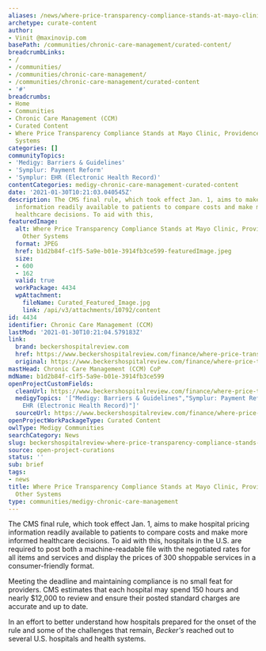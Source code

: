 ```yaml
---
aliases: /news/where-price-transparency-compliance-stands-at-mayo-clinic-providence-and-6-other-systems
archetype: curate-content
author:
- Vinit @maxinovip.com
basePath: /communities/chronic-care-management/curated-content/
breadcrumbLinks:
- /
- /communities/
- /communities/chronic-care-management/
- /communities/chronic-care-management/curated-content
- '#'
breadcrumbs:
- Home
- Communities
- Chronic Care Management (CCM)
- Curated Content
- Where Price Transparency Compliance Stands at Mayo Clinic, Providence and 6 Other
  Systems
categories: []
communityTopics:
- 'Medigy: Barriers & Guidelines'
- 'Symplur: Payment Reform'
- 'Symplur: EHR (Electronic Health Record)'
contentCategories: medigy-chronic-care-management-curated-content
date: '2021-01-30T10:21:03.040545Z'
description: The CMS final rule, which took effect Jan. 1, aims to make hospital pricing
  information readily available to patients to compare costs and make more informed
  healthcare decisions. To aid with this,
featuredImage:
  alt: Where Price Transparency Compliance Stands at Mayo Clinic, Providence and 6
    Other Systems
  format: JPEG
  href: b1d2b84f-c1f5-5a9e-b01e-3914fb3ce599-featuredImage.jpeg
  size:
  - 600
  - 162
  valid: true
  workPackage: 4434
  wpAttachment:
    fileName: Curated_Featured_Image.jpg
    link: /api/v3/attachments/10792/content
id: 4434
identifier: Chronic Care Management (CCM)
lastMod: '2021-01-30T10:21:04.579183Z'
link:
  brand: beckershospitalreview.com
  href: https://www.beckershospitalreview.com/finance/where-price-transparency-compliance-stands-at-mayo-clinic-providence-6-other-systems.html
  original: https://www.beckershospitalreview.com/finance/where-price-transparency-compliance-stands-at-mayo-clinic-providence-6-other-systems.html
mastHead: Chronic Care Management (CCM) CoP
mdName: b1d2b84f-c1f5-5a9e-b01e-3914fb3ce599
openProjectCustomFields:
  cleanUrl: https://www.beckershospitalreview.com/finance/where-price-transparency-compliance-stands-at-mayo-clinic-providence-6-other-systems.html
  medigyTopics: '["Medigy: Barriers & Guidelines","Symplur: Payment Reform","Symplur:
    EHR (Electronic Health Record)"]'
  sourceUrl: https://www.beckershospitalreview.com/finance/where-price-transparency-compliance-stands-at-mayo-clinic-providence-6-other-systems.html
openProjectWorkPackageType: Curated Content
owlType: Medigy Communities
searchCategory: News
slug: beckershospitalreview-where-price-transparency-compliance-stands-at-mayo-clinic-providence-and-6-other-systems
source: open-project-curations
status: ''
sub: brief
tags:
- news
title: Where Price Transparency Compliance Stands at Mayo Clinic, Providence and 6
  Other Systems
type: communities/medigy-chronic-care-management
---
```


<p>The CMS final rule, which took effect Jan. 1, aims to make hospital pricing information readily available to patients to compare costs and make more informed healthcare decisions. To aid with this, hospitals in the U.S. are required to post both a machine-readable file with the negotiated rates for all items and services and display the prices of 300 shoppable services in a consumer-friendly format.&nbsp;</p><p>Meeting the deadline and maintaining compliance is no small feat for providers. CMS estimates that each hospital may spend 150 hours and nearly $12,000 to review and ensure their posted standard charges are accurate and up to date.</p><p>In an effort to better understand how hospitals prepared for the onset of the rule and some of the challenges that remain,&nbsp;<i>Becker's</i>&nbsp;reached out to several U.S. hospitals and health systems.&nbsp;</p>